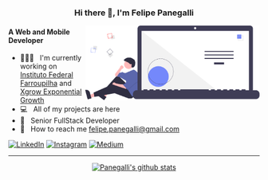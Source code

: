 <div align="center">

### Hi there 👋, I'm Felipe Panegalli
</div>

<img align="right" src="https://raw.githubusercontent.com/felipepanegalli/felipepanegalli/main/computer.png" width="350" alt="computer"/>

#### A Web and Mobile Developer

* 👨🏻‍💻 &nbsp; I'm currently working on <a href="https://www.iffarroupilha.edu.br/portal?view=default">Instituto Federal
  Farroupilha</a> and <a href="#">Xgrow Exponential Growth</a>
* 💻 &nbsp; All of my projects are here
* 📑 &nbsp; Senior FullStack Developer
* 📍 &nbsp; How to reach me <a href="mailto:felipe.panegalli@gmail.com">felipe.panegalli@gmail.com</a>

<a href="https://www.linkedin.com/in/felipe-panegalli/" target="_blank"><img src="https://img.shields.io/badge/LinkedIn-0077B5?style=for-the-badge&logo=linkedin&logoColor=white" alt="LinkedIn"></a>
<a href="https://www.instagram.com/panegalli/" target="_blank"><img alt="Instagram" src="https://img.shields.io/badge/<handle>-%23E4405F.svg?style=for-the-badge&logo=Instagram&logoColor=white"/></a>
<a href="https://felipepanegalli.medium.com/" target="_blank"><img alt="Medium" src="https://img.shields.io/badge/Medium-%23000000.svg?style=for-the-badge&logo=Medium&logoColor=white"/></a>

---

<div align="center">

[![Panegalli's github stats](https://github-readme-stats.vercel.app/api?username=felipepanegalli&theme=blue-green)](https://github.com/felipepanegalli/github-readme-stats)
</div>
